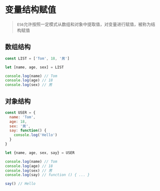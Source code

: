 # 变量结构赋值

> `ES6`允许按照一定模式从数组和对象中提取值，对变量进行赋值，被称为结构赋值

## 数组结构

```javascript
const LIST = ['Tom', 18, '男']

let [name, age, sex] = LIST

console.log(name) // Tom
console.log(age) // 18
console.log(sex) // 男
```

## 对象结构

```javascript
const USER = {
  name: 'Tom',
  age: 18,
  sex: '男',
  say: function() {
    console.log('Hello')
  }
}

let {name, age, sex, say} = USER

console.log(name) // Tom
console.log(age) // 18
console.log(sex) // 男
console.log(say) // function () { ... }

say() // Hello
```
